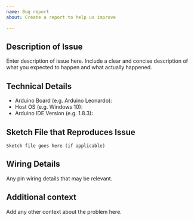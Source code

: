 ```yaml
---
name: Bug report
about: Create a report to help us improve

---
```


## Description of Issue
Enter description of issue here. Include a clear and concise description of what you expected to happen and what actually happened.

## Technical Details

- Arduino Board (e.g. Arduino Leonardo): 
- Host OS (e.g. Windows 10):
- Arduino IDE Version (e.g. 1.8.3):

## Sketch File that Reproduces Issue

~~~
Sketch file goes here (if applicable)
~~~

## Wiring Details
Any pin wiring details that may be relevant.

## Additional context
Add any other context about the problem here.
